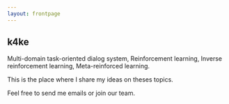 ```yaml
---
layout: frontpage
---
```


## k4ke

Multi-domain task-oriented dialog system, Reinforcement learning, Inverse reinforcement learning, Meta-reinforced learning. 


This is the place where I share my ideas on theses topics. 


Feel free to send me emails or join our team. 
